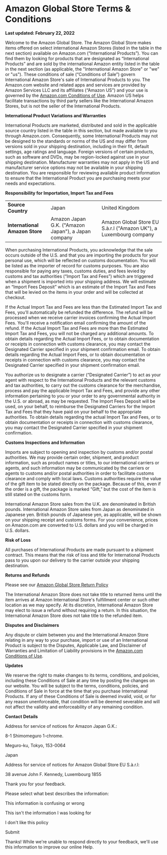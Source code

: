 Amazon Global Store Terms & Conditions
======================================

**Last updated: February 22, 2022**

Welcome to the Amazon Global Store. The Amazon Global Store makes items offered on select international Amazon Stores (listed in the table in the next section) available on Amazon.com (“International Products”). You can find them by looking for products that are designated as “International Products” and are sold by the international Amazon entity listed in the table in the next section (as applicable, the "International Amazon Store" or "we" or "us"). These conditions of sale (“Conditions of Sale”) govern International Amazon Store's sale of International Products to you. The Amazon.com website and related apps and services are provided by Amazon Services LLC and its affiliates (“Amazon US”) and your use is governed by the [Amazon.com Conditions of Use](https://www.amazon.com/gp/help/customer/display.html?nodeId=GLSBYFE9MGKKQXXM). Amazon US helps facilitate transactions by third party sellers like the International Amazon Stores, but is not the seller of the International Products.

**International Product Variations and Warranties**

International Products are marketed, distributed and sold in the applicable source country listed in the table in this section, but made available to you through Amazon.com. Consequently, some International Products may not be designed to the standards or norms of the US and may differ from versions sold in your shipping destination, including in their fit, default settings, age ratings and language. Foreign versions of certain products, such as software and DVDs, may be region-locked against use in your shipping destination. Manufacturer warranties may not apply in the US and manufacturer service options may not be available in your shipping destination. You are responsible for reviewing available product information to ensure that the International Product you are purchasing meets your needs and expectations.

**Responsibility for Importation, Import Tax and Fees**

|     |     |     |
| --- | --- | --- |
| **Source Country** | Japan | United Kingdom |
| **International Amazon Store** | Amazon Japan G.K. ("Amazon Japan"), a Japan company | Amazon Global Store EU S.à.r.l ("Amazon UK"), a Luxembourg company |

When purchasing International Products, you acknowledge that the sale occurs outside of the U.S. and that you are importing the products for your personal use, which will be reflected on customs documentation. You will be listed as the importer of record for customs purposes. You are also responsible for paying any taxes, customs duties, and fees levied by customs and tax authorities (“Import Tax and Fees”) which are triggered when a shipment is imported into your shipping address. We will estimate an “Import Fees Deposit” which is an estimate of the Import Tax and Fees that will be levied on the items in your order and will be collected at checkout.

If the Actual Import Tax and Fees are less than the Estimated Import Tax and Fees, you'll automatically be refunded the difference. The refund will be processed when we receive carrier invoices confirming the Actual Import Fees. You'll receive a notification email confirming the amount of the refund. If the Actual Import Tax and Fees are more than the Estimated Import Tax and Fees, you will not be charged any additional amounts. To obtain details regarding the Actual Import Fees, or to obtain documentation or receipts in connection with customs clearance, you may contact the Designated Carrier specified in your shipment confirmation email. To obtain details regarding the Actual Import Fees, or to obtain documentation or receipts in connection with customs clearance, you may contact the Designated Carrier specified in your shipment confirmation email.

You authorize us to designate a carrier (“Designated Carrier”) to act as your agent with respect to the International Products and the relevant customs and tax authorities, to carry out the customs clearance for the merchandise, process and pay the applicable Import Tax and Fees, and provide any other information pertaining to you or your order to any governmental authority in the U.S. or abroad, as may be requested. The Import Fees Deposit will be used, on your behalf, to reimburse the Designated Carriers for the Import Tax and Fees that they have paid on your behalf to the appropriate authorities. To obtain details regarding the actual Import Tax and Fees, or to obtain documentation or receipts in connection with customs clearance, you may contact the Designated Carrier specified in your shipment confirmation.

**Customs Inspections and Information**

Imports are subject to opening and inspection by customs and/or postal authorities. We may provide certain order, shipment, and product information, such as product names or titles, to our international carriers or agents, and such information may be communicated by the carriers or agents to customs and/or postal authorities in order to facilitate customs clearance and comply with local laws. Customs authorities require the value of the gift item to be stated directly on the package. Because of this, even if the order is a gift, the package is marked “Gift,” but the cost of the item is still stated on the customs form.

International Amazon Store sales from the U.K. are denominated in British pounds. International Amazon Store sales from Japan as denominated in Japanese yen. British pounds of Japanese yen, as applicable, will be shown on your shipping receipt and customs forms. For your convenience, prices on Amazon.com are converted to U.S. dollars and you will be charged in U.S. dollars.

**Risk of Loss**

All purchases of International Products are made pursuant to a shipment contract. This means that the risk of loss and title for International Products pass to you upon our delivery to the carrier outside your shipping destination.

**Returns and Refunds**

Please see our [Amazon Global Store Return Policy](https://www.amazon.com/gp/help/customer/display.html?ref_=v_sp_return_help&nodeId=15015721#GUID-D26A35E8-EE23-4B88-8B62-B357ABA6DDEE__SECTION_69B53BE3FD6A4F5AAAC367776A19EEF0)

The International Amazon Store does not take title to returned items until the item arrives at Amazon International Store's fulfillment center or such other location as we may specify. At its discretion, International Amazon Store may elect to issue a refund without requiring a return. In this situation, the International Amazon Store does not take title to the refunded item.

**Disputes and Disclaimers**

Any dispute or claim between you and the International Amazon Store relating in any way to your purchase, import or use of an International Product is subject to the Disputes, Applicable Law, and Disclaimer of Warranties and Limitation of Liability provisions in the [Amazon.com Conditions of Use](https://www.amazon.com/gp/help/customer/display.html?nodeId=GLSBYFE9MGKKQXXM).

**Updates**

We reserve the right to make changes to its terms, conditions, and policies, including these Conditions of Sale at any time by posting the changes on our website. You will be subject to the terms, conditions, policies, and Conditions of Sale in force at the time that you purchase International Products. If any of these Conditions of Sale is deemed invalid, void, or for any reason unenforceable, that condition will be deemed severable and will not affect the validity and enforceability of any remaining condition.

**Contact Details**

Address for service of notices for Amazon Japan G.K.:

8-1 Shimomeguro 1-chrome.

Meguro-ku, Tokyo, 153-0064

Japan

Address for service of notices for Amazon Global Store EU S.à.r.l:

38 avenue John F. Kennedy, Luxembourg 1855

Thank you for your feedback.

Please select what best describes the information:

 This information is confusing or wrong

 This isn't the information I was looking for

 I don't like this policy

 Submit

Thanks! While we're unable to respond directly to your feedback, we'll use this information to improve our online Help.